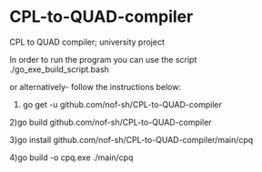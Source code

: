 # CPL-to-QUAD-compiler
CPL to QUAD compiler; university project 

In order to run the program you can use the script 
./go_exe_build_script.bash

or alternatively- follow the instructions below:

1) go get -u github.com/nof-sh/CPL-to-QUAD-compiler

2)go build github.com/nof-sh/CPL-to-QUAD-compiler

3)go install github.com/nof-sh/CPL-to-QUAD-compiler/main/cpq

4)go build -o cpq.exe ./main/cpq





